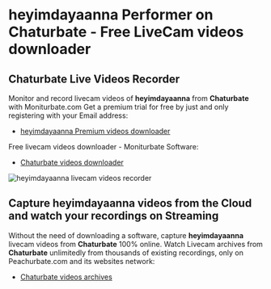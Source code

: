 # heyimdayaanna Performer on Chaturbate - Free LiveCam videos downloader

## Chaturbate Live Videos Recorder

Monitor and record livecam videos of **heyimdayaanna** from **Chaturbate** with Moniturbate.com
Get a premium trial for free by just and only registering with your Email address:
* [heyimdayaanna Premium videos downloader](https://moniturbate.com/request-demo-licence-key.html)

Free livecam videos downloader - Moniturbate Software:
* [Chaturbate videos downloader](https://moniturbate.com/moniturbate-download-software.html)

![heyimdayaanna livecam videos recorder](https://peachurnet.com/templates/moniturbate-software.png)


## Capture heyimdayaanna videos from the Cloud and watch your recordings on Streaming

Without the need of downloading a software, capture **heyimdayaanna** livecam videos from **Chaturbate** 100% online.
Watch Livecam archives from **Chaturbate** unlimitedly from thousands of existing recordings, only on Peachurbate.com and its websites network:
* [Chaturbate videos archives](https://peachurnet.com/)